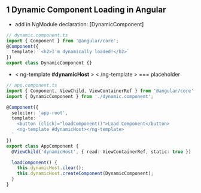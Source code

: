 ## 1 Dynamic Component Loading in Angular
- add in NgModule declaration: [DynamicComponent]
```typescript
// dynamic.component.ts
import { Component } from '@angular/core';
@Component({
  template: `<h2>I'm dynamically loaded!</h2>`
})
export class DynamicComponent {}
```
- < ng-template **#dynamicHost** > < /ng-template > === placeholder
```typescript
// app.component.ts
import { Component, ViewChild, ViewContainerRef } from '@angular/core';
import { DynamicComponent } from './dynamic.component';

@Component({
  selector: 'app-root',
  template: `
    <button (click)="loadComponent()">Load Component</button>
    <ng-template #dynamicHost></ng-template>
  `
})
export class AppComponent {
  @ViewChild('dynamicHost', { read: ViewContainerRef, static: true })   dynamicHost!: ViewContainerRef;

  loadComponent() {
    this.dynamicHost.clear();
    this.dynamicHost.createComponent(DynamicComponent);
  }
}
```
